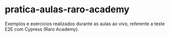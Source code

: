 # pratica-aulas-raro-academy
Exemplos e exercícios realizados durante as aulas ao vivo, referente a teste E2E com Cypress (Raro Academy).
